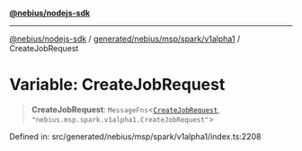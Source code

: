 [**@nebius/nodejs-sdk**](../../../../../../README.md)

***

[@nebius/nodejs-sdk](../../../../../../README.md) / [generated/nebius/msp/spark/v1alpha1](../README.md) / CreateJobRequest

# Variable: CreateJobRequest

> **CreateJobRequest**: `MessageFns`\<[`CreateJobRequest`](../interfaces/CreateJobRequest.md), `"nebius.msp.spark.v1alpha1.CreateJobRequest"`\>

Defined in: src/generated/nebius/msp/spark/v1alpha1/index.ts:2208
